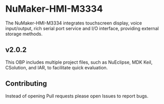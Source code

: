 # NuMaker-HMI-M3334

The NuMaker-HMI-M3334 integrates touchscreen display, voice input/output, rich serial port service and I/O interface, providing external storage methods.

## v2.0.2

This OBP includes multiple project files, such as NuEclipse, MDK Keil, CSolution, and IAR, to facilitate quick evaluation.

## Contributing

Instead of opening Pull requests please open Issues to report bugs.
